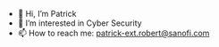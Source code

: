 - 👋 Hi, I’m Patrick
- 👀 I’m interested in Cyber Security
- 📫 How to reach me: patrick-ext.robert@sanofi.com

<!---
fr57622/fr57622 is a ✨ special ✨ repository because its `README.md` (this file) appears on your GitHub profile.
You can click the Preview link to take a look at your changes.
--->
